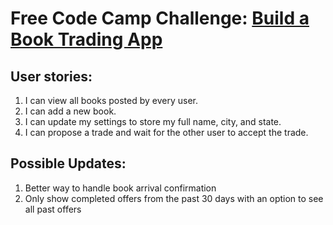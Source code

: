 # Free Code Camp Challenge: [Build a Book Trading App](https://www.freecodecamp.com/challenges/manage-a-book-trading-club)

## User stories:
1. I can view all books posted by every user.
2. I can add a new book.
3. I can update my settings to store my full name, city, and state.
4. I can propose a trade and wait for the other user to accept the trade.

## Possible Updates:
1. Better way to handle book arrival confirmation
2. Only show completed offers from the past 30 days with an option to see all past offers
